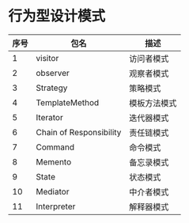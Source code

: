 # 行为型设计模式

|序号      | 包名      | 描述    |
| ------- | ----- | -----|
|1 | visitor | 访问者模式 |
|2|observer|观察者模式|
|3|Strategy|策略模式|
|4|TemplateMethod|模板方法模式|
|5|Iterator|迭代器模式|
|6|Chain of Responsibility|责任链模式|
|7|Command|命令模式|
|8|Memento|备忘录模式|
|9|State|状态模式|
|10|Mediator|中介者模式|
|11|Interpreter|解释器模式|



